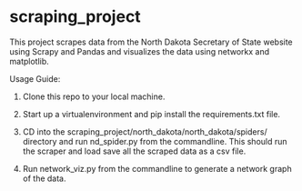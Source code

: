 # scraping_project

This project scrapes data from the North Dakota Secretary of State website using Scrapy and Pandas and visualizes the data using networkx and matplotlib.


Usage Guide:

1. Clone this repo to your local machine.

2. Start up a virtualenvironment and pip install the requirements.txt file.

3. CD into the scraping_project/north_dakota/north_dakota/spiders/ directory and run nd_spider.py from the commandline. This should run the scraper and load save all the scraped data as a csv file.

4. Run network_viz.py from the commandline to generate a network graph of the data.
